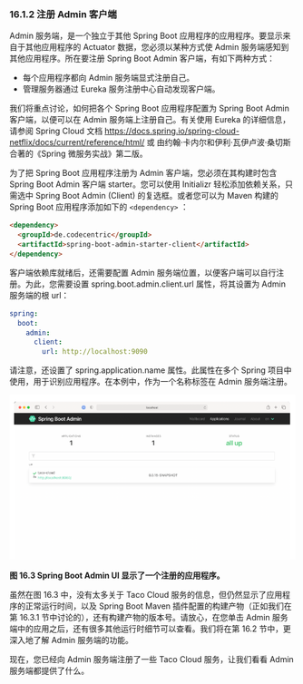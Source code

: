 ### 16.1.2 注册 Admin 客户端

Admin 服务端，是一个独立于其他 Spring Boot 应用程序的应用程序。要显示来自于其他应用程序的 Actuator 数据，您必须以某种方式使 Admin 服务端感知到其他应用程序。所在要注册 Spring Boot Admin 客户端，有如下两种方式：

* 每个应用程序都向 Admin 服务端显式注册自己。
* 管理服务器通过 Eureka 服务注册中心自动发现客户端。

我们将重点讨论，如何把各个 Spring Boot 应用程序配置为 Spring Boot Admin 客户端，以便可以在 Admin 服务端上注册自己。有关使用 Eureka 的详细信息，请参阅 Spring Cloud 文档 https://docs.spring.io/spring-cloud-netflix/docs/current/reference/html/ 或 由约翰·卡内尔和伊利·瓦伊卢波·桑切斯合著的《Spring 微服务实战》第二版。

为了把 Spring Boot 应用程序注册为 Admin 客户端，您必须在其构建时包含 Spring Boot Admin 客户端 starter。您可以使用 Initializr 轻松添加依赖关系，只需选中 Spring Boot Admin \(Client\) 的复选框。或者您可以为 Maven 构建的 Spring Boot 应用程序添加如下的 `<dependency>` ：

```html
<dependency>
  <groupId>de.codecentric</groupId>
  <artifactId>spring-boot-admin-starter-client</artifactId>
</dependency>
```

客户端依赖库就绪后，还需要配置 Admin 服务端位置，以便客户端可以自行注册。为此，您需要设置 spring.boot.admin.client.url 属性，将其设置为 Admin 服务端的根 url：

```yaml
spring:
  boot:
    admin:
      client:
        url: http://localhost:9090
```

请注意，还设置了 spring.application.name 属性。此属性在多个 Spring 项目中使用，用于识别应用程序。在本例中，作为一个名称标签在 Admin 服务端注册。

![](../../assets/16.3.png)

**图 16.3 Spring Boot Admin UI 显示了一个注册的应用程序。** <br/>

虽然在图 16.3 中，没有太多关于 Taco Cloud 服务的信息，但仍然显示了应用程序的正常运行时间，以及 Spring Boot Maven 插件配置的构建产物（正如我们在第 16.3.1 节中讨论的），还有构建产物的版本号。请放心，在您单击 Admin 服务端中的应用之后，还有很多其他运行时细节可以查看。我们将在第 16.2 节中，更深入地了解 Admin 服务端的功能。

现在，您已经向 Admin 服务端注册了一些 Taco Cloud 服务，让我们看看 Admin 服务端都提供了什么。

